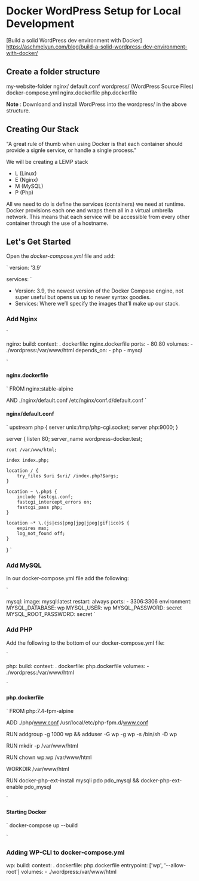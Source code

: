 # Docker WordPress Setup for Local Development

[Build a solid WordPress dev environment with Docker] 
<https://aschmelyun.com/blog/build-a-solid-wordpress-dev-environment-with-docker/>

## Create a folder structure

my-website-folder
 nginx/
  default.conf
 wordpress/
  (WordPress Source Files)
 docker-compose.yml
 nginx.dockerfile
 php.dockerfile

**Note** : Downloand and install WordPress into the wordpress/ in the above structure.

## Creating Our Stack

"A great rule of thumb when using Docker is that each container should provide a signle service, or handle a single process."

We will be creating a LEMP stack

- L (Linux)
- E (Nginx)
- M (MySQL)
- P (Php)

All we need to do is define the services (containers) we need at runtime.  
Docker provisions each one and wraps them all in a virtual umbrella network.
This means that each service will be accessible from every other container through the use of a hostname.

## Let's Get Started

Open the *docker-compose.yml* file and add:

`
version: '3.9'

services:
`

- Version: 3.9, the newest version of the Docker Compose engine, not super useful but opens us up to newer syntax goodies.
- Services: Where we’ll specify the images that’ll make up our stack.

### Add Nginx

`

nginx:
  build:
    context: .
    dockerfile: nginx.dockerfile
  ports:
    - 80:80
  volumes:
    - ./wordpress:/var/www/html
  depends_on:
    - php
    - mysql

`

#### nginx.dockerfile

`
FROM nginx:stable-alpine

AND ./nginx/default.conf /etc/nginx/conf.d/default.conf
`

#### nginx/default.conf

`
upstream php {
    server unix:/tmp/php-cgi.socket;
    server php:9000;
}

server {
    listen 80;
    server_name wordpress-docker.test;

    root /var/www/html;

    index index.php;

    location / {
        try_files $uri $uri/ /index.php?$args;
    }

    location ~ \.php$ {
        include fastcgi.conf;
        fastcgi_intercept_errors on;
        fastcgi_pass php;
    }

    location ~* \.(js|css|png|jpg|jpeg|gif|ico)$ {
        expires max;
        log_not_found off;
    }
}
`

### Add MySQL

In our docker-compose.yml file add the following:

`

mysql:
  image: mysql:latest
  restart: always
  ports:
    - 3306:3306
  environment:
    MYSQL_DATABASE: wp
    MYSQL_USER: wp
    MYSQL_PASSWORD: secret
    MYSQL_ROOT_PASSWORD: secret
`

### Add PHP

Add the following to the bottom of our docker-compose.yml file:

`

php:
  build:
    context: .
    dockerfile: php.dockerfile
  volumes:
    - ./wordpress:/var/www/html

`

#### php.dockerfile

`
FROM php:7.4-fpm-alpine

ADD ./php/www.conf /usr/local/etc/php-fpm.d/www.conf

RUN addgroup -g 1000 wp && adduser -G wp -g wp -s /bin/sh -D wp

RUN mkdir -p /var/www/html

RUN chown wp:wp /var/www/html

WORKDIR /var/www/html

RUN docker-php-ext-install mysqli pdo pdo_mysql && docker-php-ext-enable pdo_mysql

`

#### Starting Docker

`
 docker-compose up --build

 `

### Adding WP-CLI to docker-compose.yml

wp:
  build:
    context: .
    dockerfile: php.dockerfile
  entrypoint: ['wp', '--allow-root']
  volumes:
    - ./wordpress:/var/www/html
